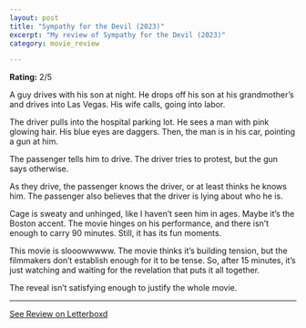 ```yaml
---
layout: post
title: "Sympathy for the Devil (2023)"
excerpt: "My review of Sympathy for the Devil (2023)"
category: movie_review

---
```


**Rating:** 2/5

A guy drives with his son at night. He drops off his son at his grandmother’s and drives into Las Vegas. His wife calls, going into labor.

The driver pulls into the hospital parking lot. He sees a man with pink glowing hair. His blue eyes are daggers. Then, the man is in his car, pointing a gun at him.

The passenger tells him to drive. The driver tries to protest, but the gun says otherwise.

As they drive, the passenger knows the driver, or at least thinks he knows him. The passenger also believes that the driver is lying about who he is.

Cage is sweaty and unhinged, like I haven’t seen him in ages. Maybe it’s the Boston accent. The movie hinges on his performance, and there isn’t enough to carry 90 minutes. Still, it has its fun moments.

This movie is slooowwwww. The movie thinks it’s building tension, but the filmmakers don’t establish enough for it to be tense. So, after 15 minutes, it’s just watching and waiting for the revelation that puts it all together.

The reveal isn’t satisfying enough to justify the whole movie.

<hr>

[See Review on Letterboxd](https://boxd.it/5ivi4T)
